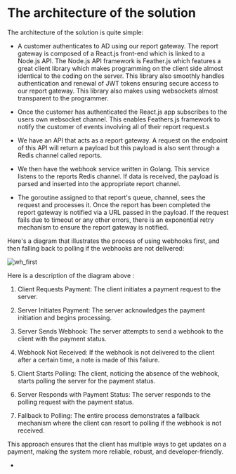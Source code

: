 # The architecture of the solution

The architecture of the solution is quite simple:

- A customer authenticates to AD using our report gateway.  The report gateway is composed of a React.js front-end which is linked to a Node.js API.  The Node.js API framework is Feather.js which features a great client library which makes programming on the client side almost identical to the coding on the server.  This library also smoothly handles authentication and renewal of JWT tokens ensuring secure access to our report gateway.  This library also makes using websockets almost transparent to the programmer.

- Once the customer has authenticated the React.js app subscribes to the users own websocket channel.  This enables Feathers.js framework to notify the customer of events involving all of their report request.s

- We have an API that acts as a report gateway. A request on the endpoint of this API will return a payload but this payload is also sent through a Redis channel called reports.

- We then have the webhook service written in Golang. This service listens to the reports Redis channel. If data is received, the payload is parsed and inserted into the appropriate report channel.  

- The goroutine assigned to that report's queue, channel, sees the request and processes it.  Once the report has been completed the report gateway is notified via a URL passed in the payload. If the request fails due to timeout or any other errors, there is an exponential retry mechanism to ensure the report gateway is notified.

Here's a diagram that illustrates the process of using webhooks first, and then falling back to polling if the webhooks are not delivered: 

![wh_first](https://res.cloudinary.com/practicaldev/image/fetch/s--0FQyl_hK--/c_limit%2Cf_auto%2Cfl_progressive%2Cq_auto%2Cw_800/https://cdn.hashnode.com/res/hashnode/image/upload/v1692046767883/67eb6e83-bb54-42e4-9813-2a962f653301.png)

Here is a description of the diagram above :

1. Client Requests Payment: The client initiates a payment request to the server.

2. Server Initiates Payment: The server acknowledges the payment initiation and begins processing.

3. Server Sends Webhook: The server attempts to send a webhook to the client with the payment status.

4. Webhook Not Received: If the webhook is not delivered to the client after a certain time, a note is made of this failure.

5. Client Starts Polling: The client, noticing the absence of the webhook, starts polling the server for the payment status.

6. Server Responds with Payment Status: The server responds to the polling request with the payment status.

7. Fallback to Polling: The entire process demonstrates a fallback mechanism where the client can resort to polling if the webhook is not received.

This approach ensures that the client has multiple ways to get updates on a payment, making the system more reliable, robust, and developer-friendly.


- 
